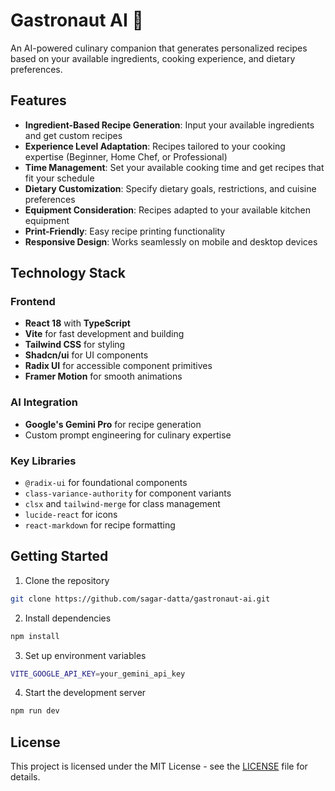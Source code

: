 # Gastronaut AI 🍳

An AI-powered culinary companion that generates personalized recipes based on your available ingredients, cooking experience, and dietary preferences.

## Features

- **Ingredient-Based Recipe Generation**: Input your available ingredients and get custom recipes
- **Experience Level Adaptation**: Recipes tailored to your cooking expertise (Beginner, Home Chef, or Professional)
- **Time Management**: Set your available cooking time and get recipes that fit your schedule
- **Dietary Customization**: Specify dietary goals, restrictions, and cuisine preferences
- **Equipment Consideration**: Recipes adapted to your available kitchen equipment
- **Print-Friendly**: Easy recipe printing functionality
- **Responsive Design**: Works seamlessly on mobile and desktop devices

## Technology Stack

### Frontend

- **React 18** with **TypeScript**
- **Vite** for fast development and building
- **Tailwind CSS** for styling
- **Shadcn/ui** for UI components
- **Radix UI** for accessible component primitives
- **Framer Motion** for smooth animations

### AI Integration

- **Google's Gemini Pro** for recipe generation
- Custom prompt engineering for culinary expertise

### Key Libraries

- `@radix-ui` for foundational components
- `class-variance-authority` for component variants
- `clsx` and `tailwind-merge` for class management
- `lucide-react` for icons
- `react-markdown` for recipe formatting

## Getting Started

1. Clone the repository

```bash
git clone https://github.com/sagar-datta/gastronaut-ai.git
```

2. Install dependencies

```bash
npm install
```

3. Set up environment variables

```bash
VITE_GOOGLE_API_KEY=your_gemini_api_key
```

4. Start the development server

```bash
npm run dev
```

## License

This project is licensed under the MIT License - see the [LICENSE](LICENSE) file for details.
